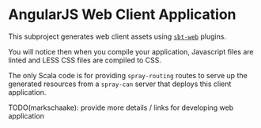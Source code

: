 # AngularJS Web Client Application

This subproject generates web client assets using [`sbt-web`](https://github.com/sbt/sbt-web) plugins.

You will notice then when you compile your application, Javascript files are linted and LESS CSS files are compiled to CSS.

The only Scala code is for providing `spray-routing` routes to serve up the generated resources from a `spray-can` server that deploys this client application.

TODO(markschaake): provide more details / links for developing web application
